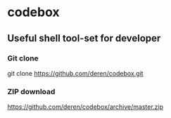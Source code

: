 codebox
======

## Useful shell tool-set for developer

### Git clone
git clone https://github.com/deren/codebox.git

### ZIP download
<https://github.com/deren/codebox/archive/master.zip>
